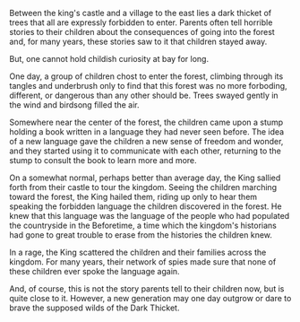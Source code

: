 Between the king's castle and a village to the east lies a dark thicket of trees that all are expressly forbidden to enter. Parents often tell horrible stories to their children about the consequences of going into the forest and, for many years, these stories saw to it that children stayed away. 

But, one cannot hold childish curiosity at bay for long.

One day, a group of children chost to enter the forest, climbing through its tangles and underbrush only to find that this forest was no more forboding, different, or dangerous than any other should be. Trees swayed gently in the wind and birdsong filled the air.

Somewhere near the center of the forest, the children came upon a stump holding a book written in a language they had never seen before. The idea of a new language gave the children a new sense of freedom and wonder, and they started using it to communicate with each other, returning to the stump to consult the book to learn more and more.

On a somewhat normal, perhaps better than average day, the King sallied forth from their castle to tour the kingdom. Seeing the children marching toward the forest, the King hailed them, riding up only to hear them speaking the forbidden language the children discovered in the forest. He knew that this language was the language of the people who had populated the countryside in the Beforetime, a time which the kingdom's historians had gone to great trouble to erase from the histories the children knew.

In a rage, the King scattered the children and their families across the kingdom. For many years, their network of spies made sure that none of these children ever spoke the language again.

And, of course, this is not the story parents tell to their children now, but is quite close to it. However, a new generation may one day outgrow or dare to brave the supposed wilds of the Dark Thicket.